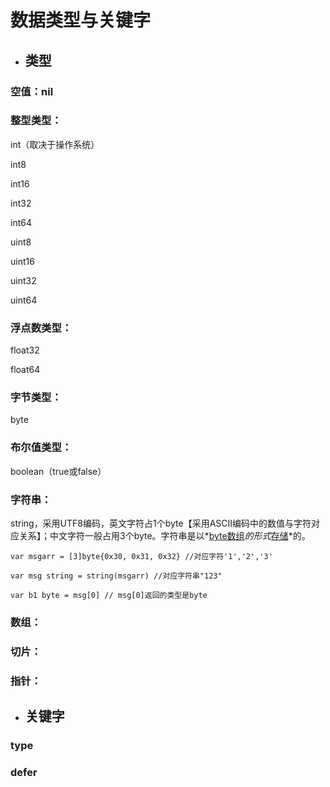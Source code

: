 # 数据类型与关键字

- ## 类型

### 空值：nil

### 整型类型：

int（取决于操作系统）

int8

int16

int32

int64

uint8

uint16

uint32

uint64

### 浮点数类型：

float32

float64

### 字节类型：

byte

### 布尔值类型：

boolean（true或false）

### 字符串：

string，采用UTF8编码，英文字符占1个byte【采用ASCII编码中的数值与字符对应关系】；中文字符一般占用3个byte。字符串是以*<u>byte数组</u>*的形式*<u>存储</u>*的。

`var msgarr = [3]byte{0x30, 0x31, 0x32} //对应字符'1','2','3'`

`var msg string = string(msgarr) //对应字符串"123"` 

`var b1 byte = msg[0] // msg[0]返回的类型是byte`

### 数组：

### 切片：

### 指针：



- ## 关键字

### type

### defer

